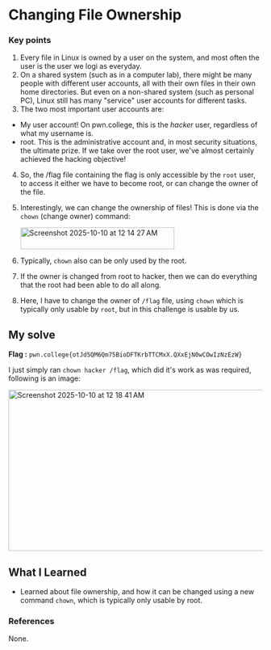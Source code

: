 # Changing File Ownership
### Key points
1. Every file in Linux is owned by a user on the system, and most often the user is the user we logi as everyday.
2. On a shared system (such as in a computer lab), there might be many people with different user accounts, all with their own files in their own home directories. But even on a non-shared system (such as personal PC), Linux still has many "service" user accounts for different tasks.
3. The two most important user accounts are:
 - My user account! On pwn.college, this is the _hacker_ user, regardless of what my username is.
 - root. This is the administrative account and, in most security situations, the ultimate prize. If we take over the root user, we've almost certainly achieved the hacking objective!
4. So, the /flag file containing the flag is only accessible by the `root` user, to access it either we have to become root, or can change the owner of the file.
5. Interestingly, we can change the ownership of files! This is done via the `chown` (change owner) command:

   <img width="305" height="43" alt="Screenshot 2025-10-10 at 12 14 27 AM" src="https://github.com/user-attachments/assets/30738b54-fa6a-4cb6-a0ac-59676b56bdf2" />

6. Typically, `chown` also can be only used by the root.
7. If the owner is changed from root to hacker, then we can do everything that the root had been able to do all along.
8. Here, I have to change the owner of `/flag` file, using `chown` which is typically only usable by `root`, but in this challenge is usable by us.

## My solve
**Flag :** `pwn.college{otJd5QM6Qm75BioDFTKrbTTCMxX.QXxEjN0wCOwIzNzEzW}`

I just simply ran `chown hacker /flag`, which did it's work as was required, following is an image:

<img width="521" height="319" alt="Screenshot 2025-10-10 at 12 18 41 AM" src="https://github.com/user-attachments/assets/73b2dfa1-67a7-47d8-8d29-f76f9d5e2afd" />

## What I Learned
- Learned about file ownership, and how it can be changed using a new command `chown`, which is typically only usable by root.

### References
None.

 
